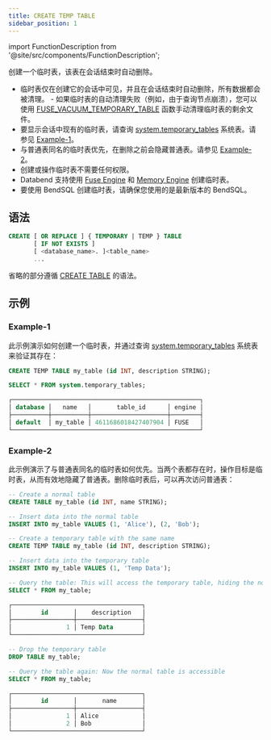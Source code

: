 ```yaml
---
title: CREATE TEMP TABLE
sidebar_position: 1
---
```

import FunctionDescription from '@site/src/components/FunctionDescription';

<FunctionDescription description="Introduced or updated: v1.2.666"/>

创建一个临时表，该表在会话结束时自动删除。

- 临时表仅在创建它的会话中可见，并且在会话结束时自动删除，所有数据都会被清理。
       - 如果临时表的自动清理失败（例如，由于查询节点崩溃），您可以使用 [FUSE_VACUUM_TEMPORARY_TABLE](../../../20-sql-functions/17-table-functions/fuse-vacuum-temporary-table.md) 函数手动清理临时表的剩余文件。
- 要显示会话中现有的临时表，请查询 [system.temporary_tables](../../../00-sql-reference/20-system-tables/system-temp-tables.md) 系统表。请参见 [Example-1](#example-1)。
- 与普通表同名的临时表优先，在删除之前会隐藏普通表。请参见 [Example-2](#example-2)。
- 创建或操作临时表不需要任何权限。
- Databend 支持使用 [Fuse Engine](../../../00-sql-reference/30-table-engines/00-fuse.md) 和 [Memory Engine](../../../00-sql-reference/30-table-engines/01-memory.md) 创建临时表。
- 要使用 BendSQL 创建临时表，请确保您使用的是最新版本的 BendSQL。

## 语法

```sql
CREATE [ OR REPLACE ] { TEMPORARY | TEMP } TABLE 
       [ IF NOT EXISTS ] 
       [ <database_name>. ]<table_name>
       ...
```

省略的部分遵循 [CREATE TABLE](10-ddl-create-table.md) 的语法。

## 示例

### Example-1

此示例演示如何创建一个临时表，并通过查询 [system.temporary_tables](../../../00-sql-reference/20-system-tables/system-temp-tables.md) 系统表来验证其存在：

```sql
CREATE TEMP TABLE my_table (id INT, description STRING);

SELECT * FROM system.temporary_tables;

┌────────────────────────────────────────────────────┐
│ database │   name   │       table_id      │ engine │
├──────────┼──────────┼─────────────────────┼────────┤
│ default  │ my_table │ 4611686018427407904 │ FUSE   │
└────────────────────────────────────────────────────┘
```

### Example-2

此示例演示了与普通表同名的临时表如何优先。当两个表都存在时，操作目标是临时表，从而有效地隐藏了普通表。删除临时表后，可以再次访问普通表：

```sql
-- Create a normal table
CREATE TABLE my_table (id INT, name STRING);

-- Insert data into the normal table
INSERT INTO my_table VALUES (1, 'Alice'), (2, 'Bob');

-- Create a temporary table with the same name
CREATE TEMP TABLE my_table (id INT, description STRING);

-- Insert data into the temporary table
INSERT INTO my_table VALUES (1, 'Temp Data');

-- Query the table: This will access the temporary table, hiding the normal table
SELECT * FROM my_table;

┌────────────────────────────────────┐
│        id       │    description   │
├─────────────────┼──────────────────┤
│               1 │ Temp Data        │
└────────────────────────────────────┘

-- Drop the temporary table
DROP TABLE my_table;

-- Query the table again: Now the normal table is accessible
SELECT * FROM my_table;

┌────────────────────────────────────┐
│        id       │       name       │
├─────────────────┼──────────────────┤
│               1 │ Alice            │
│               2 │ Bob              │
└────────────────────────────────────┘
```